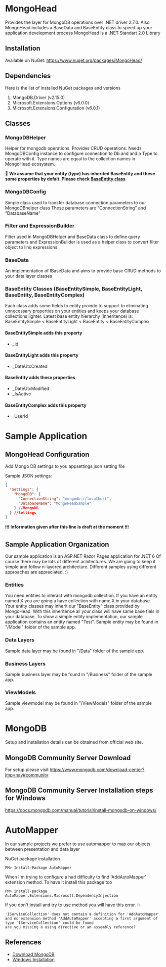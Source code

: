 # MongoHead
Provides the layer for MongoDB operations over .NET driver 2.7.0. Also MongoHead includes a BaseData and BaseEntity class to speed up your application development process
MongoHead is a .NET Standart 2.0 Library

## Installation
Available on NuGet:
https://www.nuget.org/packages/MongoHead/

## Dependencies
Here is the list of installed NuGet packages and versions
1. MongoDB.Driver (v2.15.0)
1. Microsoft.Extensions.Options (v6.0.0)
1. Microsoft.Extensions.Configuration (v6.0.1)

## Classes
### MongoDBHelper
Helper for mongodb operations. Provides CRUD operations.
Needs MongoDBConfig instance to configure connection to Db and and a Type to operate with it. Type names are equal to the collection names in MongoHead ecosystem.

:loudspeaker: **We assume that your entity (type) has inherited BaseEntity and these some properties by defalt. Please check [BaseEntity class](../blob/master/README.md#baseentity)**

### MongoDBConfig
Simple class used to transfer database connection parameters to our MongoDBhelper class
These parameters are "ConnectionString" and "DatabaseName"

### Filter and ExpressionBuilder
Filter used in MongoDBHelper and BaseData class to define query parameters and ExpressionBuilder is used as a helper class to convert filter object to linq expressions

### BaseData
An implementation of IBaseData and aims to provide base CRUD methods to your data layer classes

### BaseEntity Classes (BaseEntitySimple, BaseEntityLight, BaseEntity, BaseEntityComplex)
Each class adds some fields to entity provide to support to eliminating unnecessary properties on your entities and keeps your database collections lighter.
Latest base entity hierarchy (inheritence) is: BaseEntitySimple < BaseEntityLight < BaseEntity < BaseEntityComplex

#### BaseEntitySimple adds this property
* _id

#### BaseEntityLight adds this property
* _DateUtcCreated

#### BaseEntity  adds these properties
* _DateUtcModified
* _IsActive

#### BaseEntityComplex adds this property
* _UserId


# Sample Application
## MongoHead Configuration
Add Mongo DB settings to you appsettings.json setting file

Sample JSON settings:
```JSON
{
  "Settings": {
    "MongoDB": {
      "ConnectionString": "mongodb://localhost",
      "DatabaseName": "MongoHeadSample"
    } //MongoDB
  } //Settings
}
```

:exclamation::exclamation::exclamation: **Information given after this line is draft at the moment** :exclamation::exclamation::exclamation:

## Sample Application Organization
Our sample application is an ASP.NET Razor Pages application for .NET 6
Of course there may be lots of different achitectures. We are going to keep it simple and follow n-layered architecture. Different samples using different approaches are appreciated. :)

### Entities
You need entities to interact with mongodb collection. If you have an entity named X you are going a have collection with name X in your database.
Your entity classes may inherit our "BaseEntity" class provided by MongoHead. With this inheritence all your class will have same base fiels in your database.
To show a simple entity implementation, our sample application contains an entity named "Test". 
Sample entity may be found in "/Model" folder of the sample app.

### Data Layers
Sample data layer may be found in "/Data" folder of the sample app.

### Business Layers
Sample business layer may be found in "/Business" folder of the sample app.

### ViewModels 
Sample viewmodel may be found in "/ViewModels" folder of the sample app.

# MongoDB
Setup and installation details can be obtained from official web site. 

## MongoDB Community Server Download
For setup please visit https://www.mongodb.com/download-center?jmp=nav#community

## MongoDB Community Server Installation steps for Windows
https://docs.mongodb.com/manual/tutorial/install-mongodb-on-windows/


# AutoMapper
In our sample projects we prefer to use automapper to map our objects between presentation and data layer

NuGet package installation
```
PM> Install-Package AutoMapper
```

When I'm trying to configure a had difficulty to find 'AddAutoMapper' extension method. To have it install this package too
```
PM> install-package AutoMapper.Extensions.Microsoft.DependencyInjection
```

If you don't install and try to use method you will have this error. :boom:
```
'IServiceCollection' does not contain a definition for 'AddAutoMapper' 
and no extension method 'AddAutoMapper' accepting a first argument of type 'IServiceCollection' could be found 
are you missing a using directive or an assembly reference?
```


## References
* [Download MongoDB](https://www.mongodb.com/download-center?jmp=nav#community)
* [Windows Installation](https://docs.mongodb.com/manual/tutorial/install-mongodb-on-windows/)